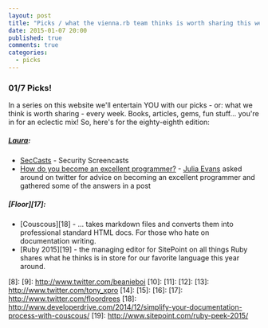 ```yaml
---
layout: post
title: "Picks / what the vienna.rb team thinks is worth sharing this week"
date: 2015-01-07 20:00
published: true
comments: true
categories:
  - picks
---
```


### 01/7 Picks!

In a series on this website we'll entertain YOU with our picks - or: what we think is worth sharing - every week.
Books, articles, gems, fun stuff... you're in for an eclectic mix! So, here's for the eighty-eighth edition:

##### [Laura][1]:
  - [SecCasts][2] - Security Screencasts
  - [How do you become an excellent programmer?][3] - [Julia Evans][4] asked around on twitter for advice on becoming an excellent programmer and gathered some of the answers in a post 

##### [Floor][17]:
  - [Couscous][18] - ... takes markdown files and converts them into professional standard HTML docs. For those who hate on documentation writing.
  - [Ruby 2015][19] - the managing editor for SitePoint on all things Ruby shares what he thinks is in store for our favorite language this year around. 

[1]: http://www.twitter.com/alicetragedy
[2]: https://www.seccasts.com
[3]: http://tinyletter.com/b0rk/letters/how-do-you-become-an-excellent-programmer
[4]: http://twitter.com/b0rk
[5]: http://www.twitter.com/alexandertacho
[6]:
[7]:
[8]:
[9]: http://www.twitter.com/beanieboi
[10]:
[11]:
[12]:
[13]: http://www.twitter.com/tony_xpro
[14]:
[15]:
[16]:
[17]: http://www.twitter.com/floordrees
[18]: http://www.developerdrive.com/2014/12/simplify-your-documentation-process-with-couscous/
[19]: http://www.sitepoint.com/ruby-peek-2015/

